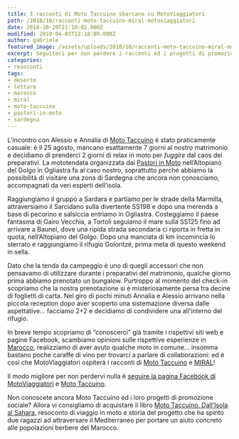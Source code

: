 ```yaml
---
title: I racconti di Moto Taccuino sbarcano su MotoViaggiatori
path: /2018/10/racconti-moto-taccuino-miral-motoviaggiatori
date: 2018-10-20T21:10:02.000Z
modified: 2019-04-03T12:18:00.000Z
author: gabriele
featured_image: /assets/uploads/2018/10/racconti-moto-taccuino-miral-motoviaggiatori/featured_image.jpg
excerpt: Seguiteci per non perdere i racconti ed i progetti di promozione sociale di Moto Taccuino e MIRAL!
categories:
- resoconti
tags:
- deserto
- letture
- marocco
- miral
- moto-taccuino
- pastori-in-moto
- sardegna
---
```

L’incontro con Alessio e Annalia di [Moto Taccuino](https://www.mototaccuino.it) è stato praticamente casuale: è il 25 agosto, mancano esattamente 7 giorni al nostro matrimonio e decidiamo di prenderci 2 giorni di relax in moto per *fuggire* dal caos dei preparativi. La mototendata organizzata dai [Pastori in Moto](https://www.pastorinmoto.org) nell’Altopiano del Golgo in Ogliastra fa al caso nostro, soprattutto perché abbiamo la possibilità di visitare una zona di Sardegna che ancora non conosciamo, accompagnati da veri esperti dell’isola.

Raggiungiamo il gruppo a Sardara e partiamo per le strade della Marmilla, attraversiamo il Sarcidano sulla divertente SS198 e dopo una merenda a base di pecorino e salsiccia entriamo in Ogliastra. Costeggiamo il paese fantasma di Gairo Vecchia, a Tortolì seguiamo il mare sulla SS125 fino ad arrivare a Baunei, dove una ripida strada secondaria ci riporta in fretta in quota, nell’Altopiano del Golgo. Dopo una manciata di km incomincia lo sterrato e raggiungiamo il rifugio Goloritzé, prima meta di questo weekend in sella.

Dato che la tenda da campeggio è uno di quegli accessori che non pensavamo di utilizzare durante i preparativi del matrimonio, qualche giorno prima abbiamo prenotato un bungalow. Purtroppo al momento del check-in scopriamo che la nostra prenotazione si è misteriosamente persa tra decine di foglietti di carta. Nel giro di pochi minuti Annalia e Alessio arrivano nella piccola reception dopo aver scoperto una sistemazione diversa dalle aspettative… facciamo 2+2 e decidiamo di condividere una all’interno del rifugio.

In breve tempo scopriamo di “conoscerci” già tramite i rispettivi siti web e pagine Facebook, scambiamo opinioni sulle rispettive esperienze in [Marocco](/categoria/viaggi/marocco/), realizziamo di aver avuto qualche moto in comune… insomma bastano poche caraffe di vino per trovarci a parlare di collaborazioni: ed è così che MotoViaggiatori ospiterà i racconti di [Moto Taccuino](https://www.mototaccuino.it) e [MIRAL](https://www.facebook.com/23miral/)!

Il modo migliore per non perdervi nulla è [seguire la pagina Facebook di MotoViaggiatori](https://www.facebook.com/motoviaggiatori/) e [Moto Taccuino](https://www.facebook.com/MotoTaccuino/).

Non conoscete ancora Moto Taccuino ed i loro progetti di promozione sociale? Allora vi consigliamo di acquistare il libro [Moto Taccuino. Dall’Isola al Sahara](https://amzn.to/2OBxBCr), resoconto di viaggio in moto e storia del progetto che ha spinto due ragazzi ad attraversare il Mediterraneo per portare un aiuto concreto alle popolazioni berbere del Marocco.
